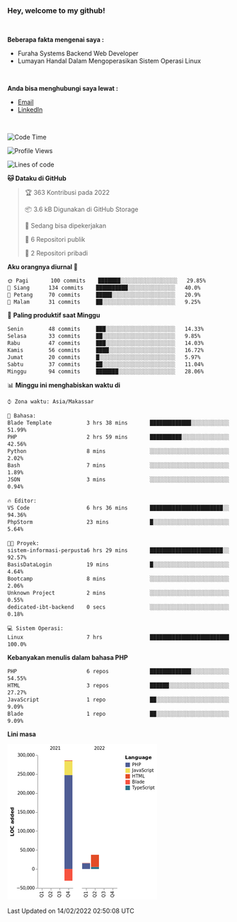 <h3>Hey, welcome to my github!</h3>

<br>

<p><strong>Beberapa fakta mengenai saya :</strong></p>

<ul>
  <li>Furaha Systems Backend Web Developer</li>
  <li>Lumayan Handal Dalam Mengoperasikan Sistem Operasi Linux</li>
</ul>

<br>

<p><strong>Anda bisa menghubungi saya lewat :</strong></p>

<ul>
  <li><a href="mailto:renaldiapriyanto419@gmail.com">Email</a></li>
  <li><a href="https://www.linkedin.com/in/renaldi-kadang-314314206/">LinkedIn</a></li>
</ul>

<br>

<!--START_SECTION:waka-->
![Code Time](http://img.shields.io/badge/Code%20Time-7%20hrs-blue)

![Profile Views](http://img.shields.io/badge/Profil%20dilihat-77-blue)

![Lines of code](https://img.shields.io/badge/Sejak%20Hello%20World%20aku%20telah%20menulis-271%20Thousand%20baris%20kode-blue)

**🐱 Dataku di GitHub** 

> 🏆 363 Kontribusi pada 2022
 > 
> 📦 3.6 kB Digunakan di GitHub Storage 
 > 
> 💼 Sedang bisa dipekerjakan
 > 
> 📜 6 Repositori publik 
 > 
> 🔑 2 Repositori pribadi  
 > 
**Aku orangnya diurnal 🐤** 

```text
🌞 Pagi       100 commits    ███████░░░░░░░░░░░░░░░░░░   29.85% 
🌆 Siang      134 commits    ██████████░░░░░░░░░░░░░░░   40.0% 
🌃 Petang     70 commits     █████░░░░░░░░░░░░░░░░░░░░   20.9% 
🌙 Malam      31 commits     ██░░░░░░░░░░░░░░░░░░░░░░░   9.25%

```
📅 **Paling produktif saat Minggu** 

```text
Senin        48 commits     ███░░░░░░░░░░░░░░░░░░░░░░   14.33% 
Selasa       33 commits     ██░░░░░░░░░░░░░░░░░░░░░░░   9.85% 
Rabu         47 commits     ███░░░░░░░░░░░░░░░░░░░░░░   14.03% 
Kamis        56 commits     ████░░░░░░░░░░░░░░░░░░░░░   16.72% 
Jumat        20 commits     █░░░░░░░░░░░░░░░░░░░░░░░░   5.97% 
Sabtu        37 commits     ██░░░░░░░░░░░░░░░░░░░░░░░   11.04% 
Minggu       94 commits     ███████░░░░░░░░░░░░░░░░░░   28.06%

```


📊 **Minggu ini menghabiskan waktu di** 

```text
⌚︎ Zona waktu: Asia/Makassar

💬 Bahasa: 
Blade Template           3 hrs 38 mins       █████████████░░░░░░░░░░░░   51.99% 
PHP                      2 hrs 59 mins       ██████████░░░░░░░░░░░░░░░   42.56% 
Python                   8 mins              ░░░░░░░░░░░░░░░░░░░░░░░░░   2.02% 
Bash                     7 mins              ░░░░░░░░░░░░░░░░░░░░░░░░░   1.89% 
JSON                     3 mins              ░░░░░░░░░░░░░░░░░░░░░░░░░   0.94%

🔥 Editor: 
VS Code                  6 hrs 36 mins       ███████████████████████░░   94.36% 
PhpStorm                 23 mins             █░░░░░░░░░░░░░░░░░░░░░░░░   5.64%

🐱‍💻 Proyek: 
sistem-informasi-perpusta6 hrs 29 mins       ███████████████████████░░   92.57% 
BasisDataLogin           19 mins             █░░░░░░░░░░░░░░░░░░░░░░░░   4.64% 
Bootcamp                 8 mins              ░░░░░░░░░░░░░░░░░░░░░░░░░   2.06% 
Unknown Project          2 mins              ░░░░░░░░░░░░░░░░░░░░░░░░░   0.55% 
dedicated-ibt-backend    0 secs              ░░░░░░░░░░░░░░░░░░░░░░░░░   0.18%

💻 Sistem Operasi: 
Linux                    7 hrs               █████████████████████████   100.0%

```

**Kebanyakan menulis dalam bahasa PHP** 

```text
PHP                      6 repos             █████████████░░░░░░░░░░░░   54.55% 
HTML                     3 repos             ██████░░░░░░░░░░░░░░░░░░░   27.27% 
JavaScript               1 repo              ██░░░░░░░░░░░░░░░░░░░░░░░   9.09% 
Blade                    1 repo              ██░░░░░░░░░░░░░░░░░░░░░░░   9.09%

```


**Lini masa**

![Chart not found](https://raw.githubusercontent.com/Sylent-Sys/Sylent-Sys/main/charts/bar_graph.png) 


 Last Updated on 14/02/2022 02:50:08 UTC
<!--END_SECTION:waka-->
